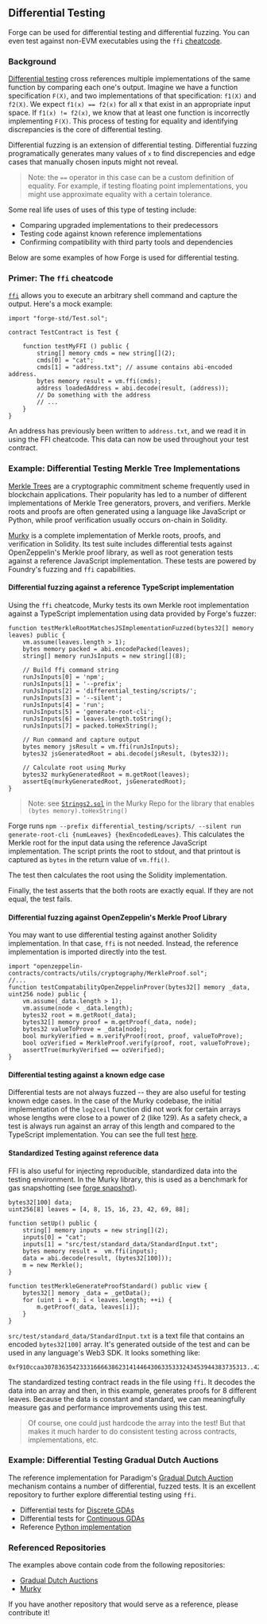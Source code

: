 ## Differential Testing

Forge can be used for differential testing and differential fuzzing. You can even test against non-EVM executables using the `ffi` [cheatcode](../cheatcodes/ffi.md).

### Background
[Differential testing](https://en.wikipedia.org/wiki/Differential_testing) cross references multiple implementations of the same function by comparing each one's output. Imagine we have a function specification `F(X)`, and two implementations of that specification: `f1(X)` and `f2(X)`. We expect `f1(x) == f2(x)` for all x that exist in an appropriate input space. If `f1(x) != f2(x)`, we know that at least one function is incorrectly implementing `F(X)`. This process of testing for equality and identifying discrepancies is the core of differential testing.

Differential fuzzing is an extension of differential testing. Differential fuzzing programatically generates many values of `x` to find discrepencies and edge cases that manually chosen inputs might not reveal. 

> Note: the `==` operator in this case can be a custom definition of equality. For example, if testing floating point implementations, you might use approximate equality with a certain tolerance.

Some real life uses of uses of this type of testing include:
* Comparing upgraded implementations to their predecessors
* Testing code against known reference implementations
* Confirming compatibility with third party tools and dependencies

Below are some examples of how Forge is used for differential testing.

### Primer: The `ffi` cheatcode

[`ffi`](../cheatcodes/ffi.md) allows you to execute an arbitrary shell command and capture the output. Here's a mock example:

```solidity
import "forge-std/Test.sol";

contract TestContract is Test {

    function testMyFFI () public {
        string[] memory cmds = new string[](2);
        cmds[0] = "cat";
        cmds[1] = "address.txt"; // assume contains abi-encoded address.
        bytes memory result = vm.ffi(cmds);
        address loadedAddress = abi.decode(result, (address));
        // Do something with the address
        // ...
    }
}
```
An address has previously been written to `address.txt`, and we read it in using the FFI cheatcode. This data can now be used throughout your test contract.

### Example: Differential Testing Merkle Tree Implementations
[Merkle Trees](https://en.wikipedia.org/wiki/Merkle_tree) are a cryptographic commitment scheme frequently used in blockchain applications. Their popularity has led to a number of different implementations of Merkle Tree generators, provers, and verifiers. Merkle roots and proofs are often generated using a language like JavaScript or Python, while proof verification usually occurs on-chain in Solidity.

[Murky](https://github.com/dmfxyz/murky) is a complete implementation of Merkle roots, proofs, and verification in Solidity. Its test suite includes differential tests against OpenZeppelin's Merkle proof library, as well as root generation tests against a reference JavaScript implementation. These tests are powered by Foundry's fuzzing and `ffi` capabilities.

#### Differential fuzzing against a reference TypeScript implementation
Using the `ffi` cheatcode, Murky tests its own Merkle root implementation against a TypeScript implementation using data provided by Forge's fuzzer:

```solidity
function testMerkleRootMatchesJSImplementationFuzzed(bytes32[] memory leaves) public {
    vm.assume(leaves.length > 1);
    bytes memory packed = abi.encodePacked(leaves);
    string[] memory runJsInputs = new string[](8);

    // Build ffi command string
    runJsInputs[0] = 'npm';
    runJsInputs[1] = '--prefix';
    runJsInputs[2] = 'differential_testing/scripts/';
    runJsInputs[3] = '--silent';
    runJsInputs[4] = 'run';
    runJsInputs[5] = 'generate-root-cli';
    runJsInputs[6] = leaves.length.toString();
    runJsInputs[7] = packed.toHexString();

    // Run command and capture output
    bytes memory jsResult = vm.ffi(runJsInputs);
    bytes32 jsGeneratedRoot = abi.decode(jsResult, (bytes32));
    
    // Calculate root using Murky
    bytes32 murkyGeneratedRoot = m.getRoot(leaves);
    assertEq(murkyGeneratedRoot, jsGeneratedRoot);
}
```
> Note: see [`Strings2.sol`](https://github.com/dmfxyz/murky/blob/main/differential_testing/test/utils/Strings2.sol) in the Murky Repo for the library that enables `(bytes memory).toHexString()`

Forge runs `npm --prefix differential_testing/scripts/ --silent run generate-root-cli {numLeaves} {hexEncodedLeaves}`. This calculates the Merkle root for the input data using the reference JavaScript implementation. The script prints the root to stdout, and that printout is captured as `bytes` in the return value of `vm.ffi()`.

The test then calculates the root using the Solidity implementation. 

Finally, the test asserts that the both roots are exactly equal. If they are not equal, the test fails.

#### Differential fuzzing against OpenZeppelin's Merkle Proof Library
You may want to use differential testing against another Solidity implementation. In that case, `ffi` is not needed. Instead, the reference implementation is imported directly into the test.

```solidity
import "openzeppelin-contracts/contracts/utils/cryptography/MerkleProof.sol";
//...
function testCompatabilityOpenZeppelinProver(bytes32[] memory _data, uint256 node) public {
    vm.assume(_data.length > 1);
    vm.assume(node < _data.length);
    bytes32 root = m.getRoot(_data);
    bytes32[] memory proof = m.getProof(_data, node);
    bytes32 valueToProve = _data[node];
    bool murkyVerified = m.verifyProof(root, proof, valueToProve);
    bool ozVerified = MerkleProof.verify(proof, root, valueToProve);
    assertTrue(murkyVerified == ozVerified);
}
```

#### Differential testing against a known edge case
Differential tests are not always fuzzed -- they are also useful for testing known edge cases. In the case of the Murky codebase, the initial implementation of the `log2ceil` function did not work for certain arrays whose lengths were close to a power of 2 (like 129). As a safety check, a test is always run against an array of this length and compared to the TypeScript implementation. You can see the full test [here](https://github.com/dmfxyz/murky/blob/main/differential_testing/test/DifferentialTests.t.sol#L21).


#### Standardized Testing against reference data
FFI is also useful for injecting reproducible, standardized data into the testing environment. In the Murky library, this is used as a benchmark for gas snapshotting (see [forge snapshot](./gas-snapshots.md)).

```solidity
bytes32[100] data;
uint256[8] leaves = [4, 8, 15, 16, 23, 42, 69, 88];

function setUp() public {
    string[] memory inputs = new string[](2);
    inputs[0] = "cat";
    inputs[1] = "src/test/standard_data/StandardInput.txt";
    bytes memory result =  vm.ffi(inputs);
    data = abi.decode(result, (bytes32[100]));
    m = new Merkle();
}
    
function testMerkleGenerateProofStandard() public view {
    bytes32[] memory _data = _getData(); 
    for (uint i = 0; i < leaves.length; ++i) {
        m.getProof(_data, leaves[i]);
    }
}
```
`src/test/standard_data/StandardInput.txt` is a text file that contains an encoded `bytes32[100]` array. It's generated outside of the test and can be used in any language's Web3 SDK. It looks something like:

```ignore
0xf910ccaa307836354233316666386231414464306335333243453944383735313..423532
```

The standardized testing contract reads in the file using `ffi`. It decodes the data into an array and then, in this example, generates proofs for 8 different leaves. Because the data is constant and standard, we can meaningfully measure gas and performance improvements using this test. 

> Of course, one could just hardcode the array into the test! But that makes it much harder to do consistent testing across contracts, implementations, etc.

### Example: Differential Testing Gradual Dutch Auctions
The reference implementation for Paradigm's [Gradual Dutch Auction](https://www.paradigm.xyz/2022/04/gda) mechanism contains a number of differential, fuzzed tests. It is an excellent repository to further explore differential testing using `ffi`.

* Differential tests for [Discrete GDAs](https://github.com/FrankieIsLost/gradual-dutch-auction/blob/master/src/test/DiscreteGDA.t.sol#L78)
* Differential tests for [Continuous GDAs](https://github.com/FrankieIsLost/gradual-dutch-auction/blob/master/src/test/ContinuousGDA.t.sol#L89)
* Reference [Python implementation](https://github.com/FrankieIsLost/gradual-dutch-auction/blob/master/analysis/compute_price.py)


### Referenced Repositories
The examples above contain code from the following repositories:
* [Gradual Dutch Auctions](https://github.com/FrankieIsLost/gradual-dutch-auction)
* [Murky](https://www.github.com/dmfxyz/murky)
  
If you have another repository that would serve as a reference, please contribute it!

